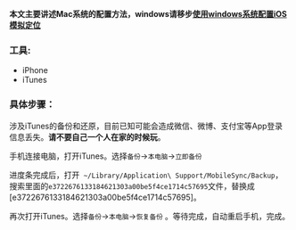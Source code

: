 **本文主要讲述Mac系统的配置方法，windows请移步[使用windows系统配置iOS模拟定位](http://www.feng.com/iPhone/news/2016-11-03/Feng-friends-sharing-iOS-7910-escape-can-not-virtual-location_661010.shtml)**

### 工具:

- iPhone
- iTunes

### 具体步骤：

涉及iTunes的备份和还原，目前已知可能会造成微信、微博、支付宝等App登录信息丢失。**请不要自己一个人在家的时候玩**。

手机连接电脑，打开iTunes。选择`备份`->`本电脑`->`立即备份` 

进度条完成后，打开` ~/Library/Application\ Support/MobileSync/Backup`，搜索里面的`e3722676133184621303a00be5f4ce1714c57695`文件，替换成[e3722676133184621303a00be5f4ce1714c57695]。

再次打开iTunes。选择`备份`->`本电脑`->`恢复备份` 。等待完成，自动重启手机，完成。